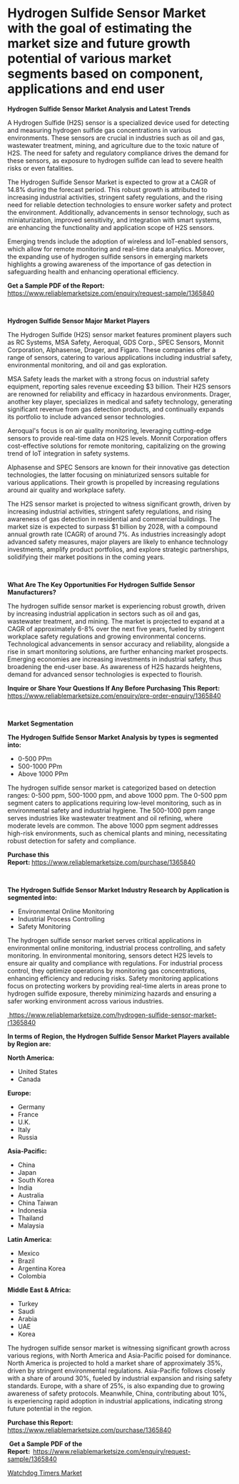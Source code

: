 <p><h1>Hydrogen Sulfide Sensor Market with the goal of estimating the market size and future growth potential of various market segments based on component, applications and end user</h1></p><p><strong>Hydrogen Sulfide Sensor Market Analysis and Latest Trends</strong></p>
<p><p>A Hydrogen Sulfide (H2S) sensor is a specialized device used for detecting and measuring hydrogen sulfide gas concentrations in various environments. These sensors are crucial in industries such as oil and gas, wastewater treatment, mining, and agriculture due to the toxic nature of H2S. The need for safety and regulatory compliance drives the demand for these sensors, as exposure to hydrogen sulfide can lead to severe health risks or even fatalities.</p><p>The Hydrogen Sulfide Sensor Market is expected to grow at a CAGR of 14.8% during the forecast period. This robust growth is attributed to increasing industrial activities, stringent safety regulations, and the rising need for reliable detection technologies to ensure worker safety and protect the environment. Additionally, advancements in sensor technology, such as miniaturization, improved sensitivity, and integration with smart systems, are enhancing the functionality and application scope of H2S sensors.</p><p>Emerging trends include the adoption of wireless and IoT-enabled sensors, which allow for remote monitoring and real-time data analytics. Moreover, the expanding use of hydrogen sulfide sensors in emerging markets highlights a growing awareness of the importance of gas detection in safeguarding health and enhancing operational efficiency.</p></p>
<p><strong>Get a Sample PDF of the Report:&nbsp;</strong> <a href="https://www.reliablemarketsize.com/enquiry/request-sample/1365840?utm_campaign=2334&utm_medium=2&utm_source=Github&utm_content=ia&utm_term=22032025&utm_id=hydrogen-sulfide-sensor">https://www.reliablemarketsize.com/enquiry/request-sample/1365840</a></p>
<p>&nbsp;</p>
<p><strong>Hydrogen Sulfide Sensor Major Market Players</strong></p>
<p><p>The Hydrogen Sulfide (H2S) sensor market features prominent players such as RC Systems, MSA Safety, Aeroqual, GDS Corp., SPEC Sensors, Monnit Corporation, Alphasense, Drager, and Figaro. These companies offer a range of sensors, catering to various applications including industrial safety, environmental monitoring, and oil and gas exploration.</p><p>MSA Safety leads the market with a strong focus on industrial safety equipment, reporting sales revenue exceeding $3 billion. Their H2S sensors are renowned for reliability and efficacy in hazardous environments. Drager, another key player, specializes in medical and safety technology, generating significant revenue from gas detection products, and continually expands its portfolio to include advanced sensor technologies.</p><p>Aeroqual's focus is on air quality monitoring, leveraging cutting-edge sensors to provide real-time data on H2S levels. Monnit Corporation offers cost-effective solutions for remote monitoring, capitalizing on the growing trend of IoT integration in safety systems.</p><p>Alphasense and SPEC Sensors are known for their innovative gas detection technologies, the latter focusing on miniaturized sensors suitable for various applications. Their growth is propelled by increasing regulations around air quality and workplace safety.</p><p>The H2S sensor market is projected to witness significant growth, driven by increasing industrial activities, stringent safety regulations, and rising awareness of gas detection in residential and commercial buildings. The market size is expected to surpass $1 billion by 2028, with a compound annual growth rate (CAGR) of around 7%. As industries increasingly adopt advanced safety measures, major players are likely to enhance technology investments, amplify product portfolios, and explore strategic partnerships, solidifying their market positions in the coming years.</p></p>
<p>&nbsp;</p>
<p><strong>What Are The Key Opportunities For Hydrogen Sulfide Sensor Manufacturers?</strong></p>
<p><p>The hydrogen sulfide sensor market is experiencing robust growth, driven by increasing industrial application in sectors such as oil and gas, wastewater treatment, and mining. The market is projected to expand at a CAGR of approximately 6-8% over the next five years, fueled by stringent workplace safety regulations and growing environmental concerns. Technological advancements in sensor accuracy and reliability, alongside a rise in smart monitoring solutions, are further enhancing market prospects. Emerging economies are increasing investments in industrial safety, thus broadening the end-user base. As awareness of H2S hazards heightens, demand for advanced sensor technologies is expected to flourish.</p></p>
<p><strong>Inquire or Share Your Questions If Any Before Purchasing This Report:</strong> <a href="https://www.reliablemarketsize.com/enquiry/pre-order-enquiry/1365840?utm_campaign=2334&utm_medium=2&utm_source=Github&utm_content=ia&utm_term=22032025&utm_id=hydrogen-sulfide-sensor">https://www.reliablemarketsize.com/enquiry/pre-order-enquiry/1365840</a></p>
<p>&nbsp;</p>
<p><strong>Market Segmentation</strong></p>
<p><strong>The Hydrogen Sulfide Sensor Market Analysis by types is segmented into:</strong></p>
<p><ul><li>0-500 PPm</li><li>500-1000 PPm</li><li>Above 1000 PPm</li></ul></p>
<p><p>The hydrogen sulfide sensor market is categorized based on detection ranges: 0-500 ppm, 500-1000 ppm, and above 1000 ppm. The 0-500 ppm segment caters to applications requiring low-level monitoring, such as in environmental safety and industrial hygiene. The 500-1000 ppm range serves industries like wastewater treatment and oil refining, where moderate levels are common. The above 1000 ppm segment addresses high-risk environments, such as chemical plants and mining, necessitating robust detection for safety and compliance.</p></p>
<p><strong>Purchase this Report:&nbsp;</strong><a href="https://www.reliablemarketsize.com/purchase/1365840?utm_campaign=2334&utm_medium=2&utm_source=Github&utm_content=ia&utm_term=22032025&utm_id=hydrogen-sulfide-sensor">https://www.reliablemarketsize.com/purchase/1365840</a></p>
<p>&nbsp;</p>
<p><strong>The Hydrogen Sulfide Sensor Market Industry Research by Application is segmented into:</strong></p>
<p><ul><li>Environmental Online Monitoring</li><li>Industrial Process Controlling</li><li>Safety Monitoring</li></ul></p>
<p><p>The hydrogen sulfide sensor market serves critical applications in environmental online monitoring, industrial process controlling, and safety monitoring. In environmental monitoring, sensors detect H2S levels to ensure air quality and compliance with regulations. For industrial process control, they optimize operations by monitoring gas concentrations, enhancing efficiency and reducing risks. Safety monitoring applications focus on protecting workers by providing real-time alerts in areas prone to hydrogen sulfide exposure, thereby minimizing hazards and ensuring a safer working environment across various industries.</p></p>
<p><a href="https://www.reliablemarketsize.com/hydrogen-sulfide-sensor-market-r1365840?utm_campaign=2334&utm_medium=2&utm_source=Github&utm_content=ia&utm_term=22032025&utm_id=hydrogen-sulfide-sensor">&nbsp;https://www.reliablemarketsize.com/hydrogen-sulfide-sensor-market-r1365840</a></p>
<p><strong>In terms of Region, the Hydrogen Sulfide Sensor Market Players available by Region are:</strong></p>
<p>
    <p> <strong> North America: </strong>
        <ul>
            <li>United States</li>
            <li>Canada</li>
        </ul>
        </p> 
    <p> <strong> Europe: </strong>
        <ul>
            <li>Germany</li>
            <li>France</li>
            <li>U.K.</li>
            <li>Italy</li>
            <li>Russia</li>
        </ul>
        </p> 
    <p> <strong> Asia-Pacific: </strong>
        <ul>
            <li>China</li>
            <li>Japan</li>
            <li>South Korea</li>
            <li>India</li>
            <li>Australia</li>
            <li>China Taiwan</li>
            <li>Indonesia</li>
            <li>Thailand</li>
            <li>Malaysia</li>
        </ul>
        </p> 
    <p> <strong> Latin America: </strong>
        <ul>
            <li>Mexico</li>
            <li>Brazil</li>
            <li>Argentina Korea</li>
            <li>Colombia</li>
        </ul>
        </p> 
    <p> <strong> Middle East & Africa: </strong>
        <ul>
            <li>Turkey</li>
            <li>Saudi</li>
            <li>Arabia</li>
            <li>UAE</li>
            <li>Korea</li>
        </ul>
    </p>
    </p>
<p><p>The hydrogen sulfide sensor market is witnessing significant growth across various regions, with North America and Asia-Pacific poised for dominance. North America is projected to hold a market share of approximately 35%, driven by stringent environmental regulations. Asia-Pacific follows closely with a share of around 30%, fueled by industrial expansion and rising safety standards. Europe, with a share of 25%, is also expanding due to growing awareness of safety protocols. Meanwhile, China, contributing about 10%, is experiencing rapid adoption in industrial applications, indicating strong future potential in the region.</p></p>
<p><strong>Purchase this Report: </strong><a href="https://www.reliablemarketsize.com/purchase/1365840?utm_campaign=2334&utm_medium=2&utm_source=Github&utm_content=ia&utm_term=22032025&utm_id=hydrogen-sulfide-sensor">https://www.reliablemarketsize.com/purchase/1365840</a></p>
<p>&nbsp;<strong>Get a Sample PDF of the Report:&nbsp;&nbsp;</strong><a href="https://www.reliablemarketsize.com/enquiry/request-sample/1365840?utm_campaign=2334&utm_medium=2&utm_source=Github&utm_content=ia&utm_term=22032025&utm_id=hydrogen-sulfide-sensor">https://www.reliablemarketsize.com/enquiry/request-sample/1365840</a></p>
<p><strong></strong></p>
<p><p><a href="https://github.com/krinerstormy331/Market-Research-Report-List-1/blob/main/watchdog-timers-market.md?utm_campaign=2334&utm_medium=2&utm_source=Github&utm_content=ia&utm_term=22032025&utm_id=hydrogen-sulfide-sensor">Watchdog Timers Market</a></p></p>